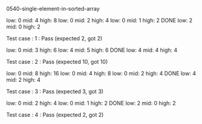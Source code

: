 
0540-single-element-in-sorted-array

low: 0 mid: 4 high: 8
low: 0 mid: 2 high: 4
low: 0 mid: 1 high: 2
DONE low: 2 mid: 0 high: 2

Test case : 1 : Pass
 (expected 2, got 2)


low: 0 mid: 3 high: 6
low: 4 mid: 5 high: 6
DONE low: 4 mid: 4 high: 4

Test case : 2 : Pass
 (expected 10, got 10)


low: 0 mid: 8 high: 16
low: 0 mid: 4 high: 8
low: 0 mid: 2 high: 4
DONE low: 4 mid: 2 high: 4

Test case : 3 : Pass
 (expected 3, got 3)


low: 0 mid: 2 high: 4
low: 0 mid: 1 high: 2
DONE low: 2 mid: 0 high: 2

Test case : 4 : Pass
 (expected 2, got 2)


